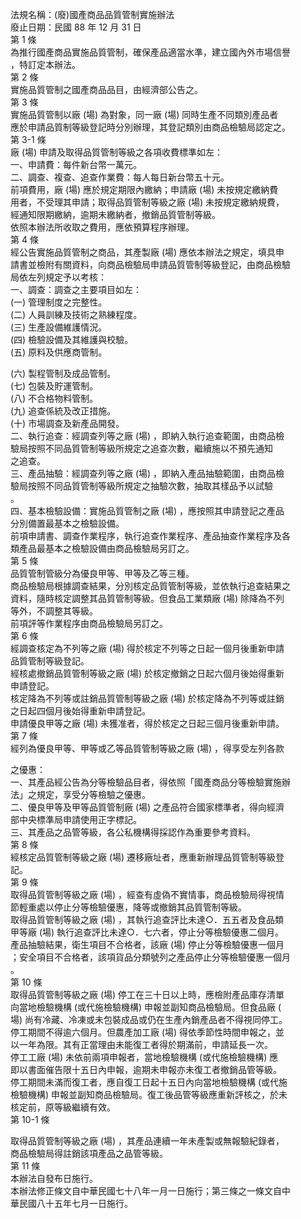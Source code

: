 法規名稱：(廢)國產商品品質管制實施辦法  
廢止日期：民國 88 年 12 月 31 日  
第 1 條  
為推行國產商品實施品質管制，確保產品適當水準，建立國內外市場信譽  
，特訂定本辦法。  
第 2 條  
實施品質管制之國產商品品目，由經濟部公告之。  
第 3 條  
實施品質管制以廠 (場) 為對象，同一廠 (場) 同時生產不同類別產品者  
應於申請品質制等級登記時分別辦理，其登記類別由商品檢驗局認定之。  
第 3-1 條  
廠 (場) 申請及取得品質管制等級之各項收費標準如左：  
一、申請費：每件新台幣一萬元。  
二、調查、複查、追查作業費：每人每日新台幣五十元。  
前項費用，廠 (場) 應於規定期限內繳納；申請廠 (場) 未按規定繳納費  
用者，不受理其申請；取得品質管制等級之廠 (場) 未按規定繳納規費，  
經通知限期繳納，逾期未繳納者，撤銷品質管制等級。  
依照本辦法所收取之費用，應依預算程序辦理。  
第 4 條  
經公告實施品質管制之商品，其產製廠 (場) 應依本辦法之規定，填具申  
請書並檢附有關資料，向商品檢驗局申請品質管制等級登記，由商品檢驗  
局依左列規定予以考核：  
一、調查：調查之主要項目如左：  
(一) 管理制度之完整性。  
(二) 人員訓練及技術之熟練程度。  
(三) 生產設備維護情況。  
(四) 檢驗設備及其維護與校驗。  
(五) 原料及供應商管制。  


(六) 製程管制及成品管制。  
(七) 包裝及貯運管制。  
(八) 不合格物料管制。  
(九) 追查係統及改正措施。  
(十) 市場調查及新產品開發。  
二、執行追查：經調查列等之廠 (場) ，即納入執行追查範圍，由商品檢  
驗局按照不同品質管制等級所規定之追查次數，繼續施以不預先通知  
之追查。  
三、產品抽驗：經調查列等之廠 (場) ，即納入產品抽驗範圍，由商品檢  
驗局按照不同品質管制等級所規定之抽驗次數，抽取其樣品予以試驗  
。  
四、基本檢驗設備：實施品質管制之廠 (場) ，應按照其申請登記之產品  
分別備置最基本之檢驗設備。  
前項申請書、調查作業程序，執行追查作業程序、產品抽查作業程序及各  
類產品最基本之檢驗設備由商品檢驗局另訂之。  
第 5 條  
品質管制管級分為優良甲等、甲等及乙等三種。  
商品檢驗局根據調查結果，分別核定品質管制等級，並依執行追查結果之  
資料，隨時核定調整其品質管制等級。但食品工業類廠 (場) 除降為不列  
等外，不調整其等級。  
前項評等作業程序由商品檢驗局另訂之。  
第 6 條  
經調查核定為不列等之廠 (場) 得於核定不列等之日起一個月後重新申請  
品質管制等級登記。  
經核處撤銷品質管制等級之廠 (場) 於核定撤銷之日起六個月後始得重新  
申請登記。  
核定降為不列等或註銷品質管制等級之廠 (場) 於核定降為不列等或註銷  
之日起四個月後始得重新申請登記。  
申請優良甲等之廠 (場) 未獲准者，得於核定之日起三個月後重新申請。  
第 7 條  
經列為優良甲等、甲等或乙等品質管制等級之廠 (場) ，得享受左列各款  


之優惠：  
一、其產品經公告為分等檢驗品目者，得依照「國產商品分等檢驗實施辦  
法」之規定，享受分等檢驗之優惠。  
二、優良甲等及甲等品質管制廠 (場) 之產品符合國家標準者，得向經濟  
部中央標準局申請使用正字標記。  
三、其產品之品管等級，各公私機構得採認作為重要參考資料。  
第 8 條  
經核定品質管制等級之廠 (場) 遷移廠址者，應重新辦理品質管制等級登  
記。  
第 9 條  
取得品質管制等級之廠 (場) ，經查有虛偽不實情事，商品檢驗局得視情  
節輕重處以停止分等檢驗優惠，降等或撤銷其品質管制等級。  
取得品質管制等級之廠 (場) ，其執行追查評比未達○．五五者及食品類  
甲等廠 (場) 執行追查評比未達○．七六者，停止分等檢驗優惠二個月。  
產品抽驗結果，衛生項目不合格者，該廠 (場) 停止分等檢驗優惠一個月  
；安全項目不合格者，該項貨品分類號列之產品停止分等檢驗優惠一個月  
。  
第 10 條  
取得品質管制等級之廠 (場) 停工在三十日以上時，應檢附產品庫存清單  
向當地檢驗機構 (或代施檢驗機構) 申報並副知商品檢驗局。但食品廠 (  
場) 尚有冷藏、冷凍或未包裝成品或仍在生產內銷產品者不得視同停工。  
停工期間不得逾六個月。但農產加工廠 (場) 得依季節性時間申報之，並  
以一年為限。其有正當理由未能復工者得於期滿前，申請延長一次。  
停工工廠 (場) 未依前兩項申報者，當地檢驗機構 (或代施檢驗機構) 應  
即以書面催告限十五日內申報，逾期未申報亦未復工者撤銷品管等級。  
停工期間未滿而復工者，應自復工日起十五日內向當地檢驗機構 (或代施  
檢驗機構) 申報並副知商品檢驗局。復工後品管等級應重新評核之，於未  
核定前，原等級繼續有效。  
第 10-1 條  


取得品質管制等級之廠 (場) ，其產品連續一年未產製或無報驗紀錄者，  
商品檢驗局得註銷該項產品之品管等級。  
第 11 條  
本辦法自發布日施行。  
本辦法修正條文自中華民國七十八年一月一日施行；第三條之一條文自中  
華民國八十五年七月一日施行。  


